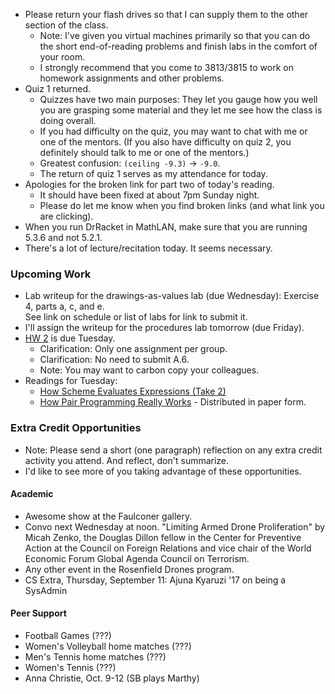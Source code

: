 * Please return your flash drives so that I can supply them to the other
  section of the class.
    * Note: I've given you virtual machines primarily so that you can
      do the short end-of-reading problems and finish labs in the comfort 
      of your room.
    * I strongly recommend that you come to 3813/3815 to work on homework 
      assignments and other problems.
* Quiz 1 returned.  
    * Quizzes have two main purposes: They let you gauge how you well you
      are grasping some material and they let me see how the class is
      doing overall.
    * If you had difficulty on the quiz, you may want to chat with me
      or one of the mentors.  (If you also have difficulty on quiz 2,
      you definitely should talk to me or one of the mentors.)
    * Greatest confusion: `(ceiling -9.3)` -> `-9.0`.
    * The return of quiz 1 serves as my attendance for today.
* Apologies for the broken link for part two of today's reading.  
    * It should have been fixed at about 7pm Sunday night.  
    * Please do let me know when you find broken links (and what
      link you are clicking).
* When you run DrRacket in MathLAN, make sure that you are running 5.3.6 
  and not 5.2.1.
* There's a lot of lecture/recitation today.  It seems necessary.

### Upcoming Work

* Lab writeup for the drawings-as-values lab (due Wednesday): Exercise 4, 
  parts a, c, and e.  
  See link on schedule or list of labs for link to submit it.
* I'll assign the writeup for the procedures lab tomorrow (due Friday).
* [HW 2](../assignments/assignment.02.html) is due Tuesday.
    * Clarification: Only one assignment per group.
    * Clarification: No need to submit A.6.
    * Note: You may want to carbon copy your colleagues.
* Readings for Tuesday: 
    * [How Scheme Evaluates Expressions (Take 2)](../readings/scheme-eval-2.html)
    * [How Pair Programming Really Works](http://www.computer.org/cms/Computer.org/ComputingNow/homepage/2010/0110/W_SW_PairProgramming.pdf) - Distributed in paper form.

### Extra Credit Opportunities

* Note: Please send a short (one paragraph) reflection on any extra credit
  activity you attend.  And reflect, don't summarize.
* I'd like to see more of you taking advantage of these opportunities.

#### Academic

* Awesome show at the Faulconer gallery.
* Convo next Wednesday at noon.  "Limiting Armed Drone Proliferation" by 
  Micah Zenko, the Douglas Dillon fellow in the Center for Preventive
  Action at the Council on Foreign Relations and vice chair of the World
  Economic Forum Global Agenda Council on Terrorism.
* Any other event in the Rosenfield Drones program.
* CS Extra, Thursday, September 11: Ajuna Kyaruzi '17 on being a SysAdmin

#### Peer Support

* Football Games (???)
* Women's Volleyball home matches (???)
* Men's Tennis home matches  (???)
* Women's Tennis (???)
* Anna Christie, Oct. 9-12 (SB plays Marthy)

